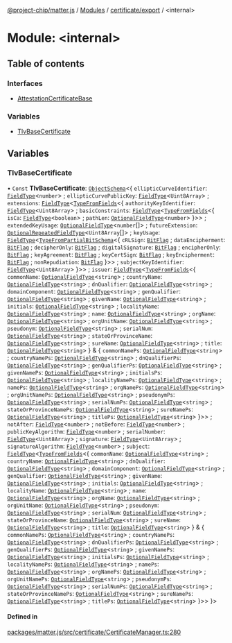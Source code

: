 [@project-chip/matter.js](../README.md) / [Modules](../modules.md) / [certificate/export](certificate_export.md) / \<internal\>

# Module: \<internal\>

## Table of contents

### Interfaces

- [AttestationCertificateBase](../interfaces/certificate_export._internal_.AttestationCertificateBase.md)

### Variables

- [TlvBaseCertificate](certificate_export._internal_.md#tlvbasecertificate)

## Variables

### TlvBaseCertificate

• `Const` **TlvBaseCertificate**: [`ObjectSchema`](../classes/tlv_export.ObjectSchema.md)\<\{ `ellipticCurveIdentifier`: [`FieldType`](../interfaces/tlv_export.FieldType.md)\<`number`\> ; `ellipticCurvePublicKey`: [`FieldType`](../interfaces/tlv_export.FieldType.md)\<`Uint8Array`\> ; `extensions`: [`FieldType`](../interfaces/tlv_export.FieldType.md)\<[`TypeFromFields`](tlv_export.md#typefromfields)\<\{ `authorityKeyIdentifier`: [`FieldType`](../interfaces/tlv_export.FieldType.md)\<`Uint8Array`\> ; `basicConstraints`: [`FieldType`](../interfaces/tlv_export.FieldType.md)\<[`TypeFromFields`](tlv_export.md#typefromfields)\<\{ `isCa`: [`FieldType`](../interfaces/tlv_export.FieldType.md)\<`boolean`\> ; `pathLen`: [`OptionalFieldType`](../interfaces/tlv_export.OptionalFieldType.md)\<`number`\>  }\>\> ; `extendedKeyUsage`: [`OptionalFieldType`](../interfaces/tlv_export.OptionalFieldType.md)\<`number`[]\> ; `futureExtension`: [`OptionalRepeatedFieldType`](../interfaces/tlv_export.OptionalRepeatedFieldType.md)\<`Uint8Array`[]\> ; `keyUsage`: [`FieldType`](../interfaces/tlv_export.FieldType.md)\<[`TypeFromPartialBitSchema`](schema_export.md#typefrompartialbitschema)\<\{ `cRLSign`: [`BitFlag`](schema_export.md#bitflag) ; `dataEncipherment`: [`BitFlag`](schema_export.md#bitflag) ; `decipherOnly`: [`BitFlag`](schema_export.md#bitflag) ; `digitalSignature`: [`BitFlag`](schema_export.md#bitflag) ; `encipherOnly`: [`BitFlag`](schema_export.md#bitflag) ; `keyAgreement`: [`BitFlag`](schema_export.md#bitflag) ; `keyCertSign`: [`BitFlag`](schema_export.md#bitflag) ; `keyEncipherment`: [`BitFlag`](schema_export.md#bitflag) ; `nonRepudiation`: [`BitFlag`](schema_export.md#bitflag)  }\>\> ; `subjectKeyIdentifier`: [`FieldType`](../interfaces/tlv_export.FieldType.md)\<`Uint8Array`\>  }\>\> ; `issuer`: [`FieldType`](../interfaces/tlv_export.FieldType.md)\<[`TypeFromFields`](tlv_export.md#typefromfields)\<\{ `commonName`: [`OptionalFieldType`](../interfaces/tlv_export.OptionalFieldType.md)\<`string`\> ; `countryName`: [`OptionalFieldType`](../interfaces/tlv_export.OptionalFieldType.md)\<`string`\> ; `dnQualifier`: [`OptionalFieldType`](../interfaces/tlv_export.OptionalFieldType.md)\<`string`\> ; `domainComponent`: [`OptionalFieldType`](../interfaces/tlv_export.OptionalFieldType.md)\<`string`\> ; `genQualifier`: [`OptionalFieldType`](../interfaces/tlv_export.OptionalFieldType.md)\<`string`\> ; `givenName`: [`OptionalFieldType`](../interfaces/tlv_export.OptionalFieldType.md)\<`string`\> ; `initials`: [`OptionalFieldType`](../interfaces/tlv_export.OptionalFieldType.md)\<`string`\> ; `localityName`: [`OptionalFieldType`](../interfaces/tlv_export.OptionalFieldType.md)\<`string`\> ; `name`: [`OptionalFieldType`](../interfaces/tlv_export.OptionalFieldType.md)\<`string`\> ; `orgName`: [`OptionalFieldType`](../interfaces/tlv_export.OptionalFieldType.md)\<`string`\> ; `orgUnitName`: [`OptionalFieldType`](../interfaces/tlv_export.OptionalFieldType.md)\<`string`\> ; `pseudonym`: [`OptionalFieldType`](../interfaces/tlv_export.OptionalFieldType.md)\<`string`\> ; `serialNum`: [`OptionalFieldType`](../interfaces/tlv_export.OptionalFieldType.md)\<`string`\> ; `stateOrProvinceName`: [`OptionalFieldType`](../interfaces/tlv_export.OptionalFieldType.md)\<`string`\> ; `sureName`: [`OptionalFieldType`](../interfaces/tlv_export.OptionalFieldType.md)\<`string`\> ; `title`: [`OptionalFieldType`](../interfaces/tlv_export.OptionalFieldType.md)\<`string`\>  } & \{ `commonNamePs`: [`OptionalFieldType`](../interfaces/tlv_export.OptionalFieldType.md)\<`string`\> ; `countryNamePs`: [`OptionalFieldType`](../interfaces/tlv_export.OptionalFieldType.md)\<`string`\> ; `dnQualifierPs`: [`OptionalFieldType`](../interfaces/tlv_export.OptionalFieldType.md)\<`string`\> ; `genQualifierPs`: [`OptionalFieldType`](../interfaces/tlv_export.OptionalFieldType.md)\<`string`\> ; `givenNamePs`: [`OptionalFieldType`](../interfaces/tlv_export.OptionalFieldType.md)\<`string`\> ; `initialsPs`: [`OptionalFieldType`](../interfaces/tlv_export.OptionalFieldType.md)\<`string`\> ; `localityNamePs`: [`OptionalFieldType`](../interfaces/tlv_export.OptionalFieldType.md)\<`string`\> ; `namePs`: [`OptionalFieldType`](../interfaces/tlv_export.OptionalFieldType.md)\<`string`\> ; `orgNamePs`: [`OptionalFieldType`](../interfaces/tlv_export.OptionalFieldType.md)\<`string`\> ; `orgUnitNamePs`: [`OptionalFieldType`](../interfaces/tlv_export.OptionalFieldType.md)\<`string`\> ; `pseudonymPs`: [`OptionalFieldType`](../interfaces/tlv_export.OptionalFieldType.md)\<`string`\> ; `serialNumPs`: [`OptionalFieldType`](../interfaces/tlv_export.OptionalFieldType.md)\<`string`\> ; `stateOrProvinceNamePs`: [`OptionalFieldType`](../interfaces/tlv_export.OptionalFieldType.md)\<`string`\> ; `sureNamePs`: [`OptionalFieldType`](../interfaces/tlv_export.OptionalFieldType.md)\<`string`\> ; `titlePs`: [`OptionalFieldType`](../interfaces/tlv_export.OptionalFieldType.md)\<`string`\>  }\>\> ; `notAfter`: [`FieldType`](../interfaces/tlv_export.FieldType.md)\<`number`\> ; `notBefore`: [`FieldType`](../interfaces/tlv_export.FieldType.md)\<`number`\> ; `publicKeyAlgorithm`: [`FieldType`](../interfaces/tlv_export.FieldType.md)\<`number`\> ; `serialNumber`: [`FieldType`](../interfaces/tlv_export.FieldType.md)\<`Uint8Array`\> ; `signature`: [`FieldType`](../interfaces/tlv_export.FieldType.md)\<`Uint8Array`\> ; `signatureAlgorithm`: [`FieldType`](../interfaces/tlv_export.FieldType.md)\<`number`\> ; `subject`: [`FieldType`](../interfaces/tlv_export.FieldType.md)\<[`TypeFromFields`](tlv_export.md#typefromfields)\<\{ `commonName`: [`OptionalFieldType`](../interfaces/tlv_export.OptionalFieldType.md)\<`string`\> ; `countryName`: [`OptionalFieldType`](../interfaces/tlv_export.OptionalFieldType.md)\<`string`\> ; `dnQualifier`: [`OptionalFieldType`](../interfaces/tlv_export.OptionalFieldType.md)\<`string`\> ; `domainComponent`: [`OptionalFieldType`](../interfaces/tlv_export.OptionalFieldType.md)\<`string`\> ; `genQualifier`: [`OptionalFieldType`](../interfaces/tlv_export.OptionalFieldType.md)\<`string`\> ; `givenName`: [`OptionalFieldType`](../interfaces/tlv_export.OptionalFieldType.md)\<`string`\> ; `initials`: [`OptionalFieldType`](../interfaces/tlv_export.OptionalFieldType.md)\<`string`\> ; `localityName`: [`OptionalFieldType`](../interfaces/tlv_export.OptionalFieldType.md)\<`string`\> ; `name`: [`OptionalFieldType`](../interfaces/tlv_export.OptionalFieldType.md)\<`string`\> ; `orgName`: [`OptionalFieldType`](../interfaces/tlv_export.OptionalFieldType.md)\<`string`\> ; `orgUnitName`: [`OptionalFieldType`](../interfaces/tlv_export.OptionalFieldType.md)\<`string`\> ; `pseudonym`: [`OptionalFieldType`](../interfaces/tlv_export.OptionalFieldType.md)\<`string`\> ; `serialNum`: [`OptionalFieldType`](../interfaces/tlv_export.OptionalFieldType.md)\<`string`\> ; `stateOrProvinceName`: [`OptionalFieldType`](../interfaces/tlv_export.OptionalFieldType.md)\<`string`\> ; `sureName`: [`OptionalFieldType`](../interfaces/tlv_export.OptionalFieldType.md)\<`string`\> ; `title`: [`OptionalFieldType`](../interfaces/tlv_export.OptionalFieldType.md)\<`string`\>  } & \{ `commonNamePs`: [`OptionalFieldType`](../interfaces/tlv_export.OptionalFieldType.md)\<`string`\> ; `countryNamePs`: [`OptionalFieldType`](../interfaces/tlv_export.OptionalFieldType.md)\<`string`\> ; `dnQualifierPs`: [`OptionalFieldType`](../interfaces/tlv_export.OptionalFieldType.md)\<`string`\> ; `genQualifierPs`: [`OptionalFieldType`](../interfaces/tlv_export.OptionalFieldType.md)\<`string`\> ; `givenNamePs`: [`OptionalFieldType`](../interfaces/tlv_export.OptionalFieldType.md)\<`string`\> ; `initialsPs`: [`OptionalFieldType`](../interfaces/tlv_export.OptionalFieldType.md)\<`string`\> ; `localityNamePs`: [`OptionalFieldType`](../interfaces/tlv_export.OptionalFieldType.md)\<`string`\> ; `namePs`: [`OptionalFieldType`](../interfaces/tlv_export.OptionalFieldType.md)\<`string`\> ; `orgNamePs`: [`OptionalFieldType`](../interfaces/tlv_export.OptionalFieldType.md)\<`string`\> ; `orgUnitNamePs`: [`OptionalFieldType`](../interfaces/tlv_export.OptionalFieldType.md)\<`string`\> ; `pseudonymPs`: [`OptionalFieldType`](../interfaces/tlv_export.OptionalFieldType.md)\<`string`\> ; `serialNumPs`: [`OptionalFieldType`](../interfaces/tlv_export.OptionalFieldType.md)\<`string`\> ; `stateOrProvinceNamePs`: [`OptionalFieldType`](../interfaces/tlv_export.OptionalFieldType.md)\<`string`\> ; `sureNamePs`: [`OptionalFieldType`](../interfaces/tlv_export.OptionalFieldType.md)\<`string`\> ; `titlePs`: [`OptionalFieldType`](../interfaces/tlv_export.OptionalFieldType.md)\<`string`\>  }\>\>  }\>

#### Defined in

[packages/matter.js/src/certificate/CertificateManager.ts:280](https://github.com/project-chip/matter.js/blob/904d0c9b952b91f28a21803759c5e5c66ee4d272/packages/matter.js/src/certificate/CertificateManager.ts#L280)

